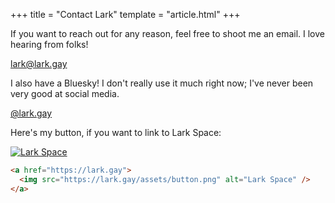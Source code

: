 +++
title = "Contact Lark"
template = "article.html"
+++

If you want to reach out for any reason, feel free to shoot me an email. I love
hearing from folks!

[lark@lark.gay](mailto:lark@lark.gay)

I also have a Bluesky! I don't really use it much right now; I've never been
very good at social media.

[@lark.gay](https://bsky.app/profile/lark.gay)

Here's my button, if you want to link to Lark Space:

[![Lark Space](/assets/button.png)](/)

```html
<a href="https://lark.gay">
  <img src="https://lark.gay/assets/button.png" alt="Lark Space" />
</a>
```

